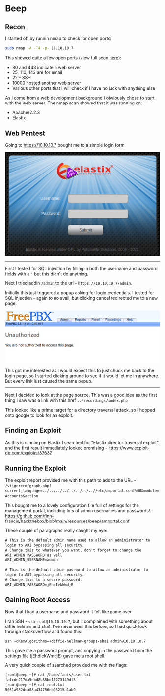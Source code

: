 # Beep
## Recon
I started off by runnin nmap to check for open ports:
```bash
sudo nmap -A -T4 -p- 10.10.10.7
```
This showed quite a few open ports (view full scan [here](https://github.com/finn-francis/hackthebox/blob/main/resources/beep/scan_results)):
- 80 and 443 indicate a web server
- 25, 110, 143 are for email
- 22 - SSH
- 10000 hosted another web server
- Various other ports that I will check if I have no luck with anything else

As I come from a web development background I obviously chose to start with the web server.
The nmap scan showed that it was running on:
- Apache/2.2.3
- Elastix

## Web Pentest
Going to https://10.10.10.7 bought me to a simple login form

![image](../resources/beep/login.png)

---

First I tested for SQL injection by filling in both the username and password fields with a `'` but this didn't do anything.

Next I tried addin `/admin` to the url - `https://10.10.10.7/admin`.

Initially this just triggered a popup asking for login credentials. I tested for SQL injection - again to no avail, but clicking cancel redirected me to a new page:

![image](../resources/beep/unauthorized.png)


This got me interested as I would expect this to just chuck me back to the login page, so I started clicking around to see if it would let me in anywhere. But every link just caused the same popup.

---

Next I decided to look at the page source.
This was a good idea as the first thing I saw was a link with this href `../recordings/index.php`


This looked like a prime target for a directory traversal attack, so I hopped onto google to look for an exploit.

## Finding an Exploit

As this is running on Elastix I searched for "Elastix director traversal exploit", and the first result immediately looked promising - https://www.exploit-db.com/exploits/37637

## Running the Exploit

The exploit report provided me with this path to add to the URL - `/vtigercrm/graph.php?current_language=../../../../../../../..//etc/amportal.conf%00&module=Accounts&action`

This bought me to a lovely configuration file full of settings for the management portal, including lots of admin usernames and passwords! - https://github.com/finn-francis/hackthebox/blob/main/resources/beep/amportal.conf

These couple of paragraphs really caught my eye:
```
# This is the default admin name used to allow an administrator to login to ARI bypassing all security.
# Change this to whatever you want, don't forget to change the ARI_ADMIN_PASSWORD as well
ARI_ADMIN_USERNAME=admin

# This is the default admin password to allow an administrator to login to ARI bypassing all security.
# Change this to a secure password.
ARI_ADMIN_PASSWORD=jEhdIekWmdjE
```

## Gaining Root Access

Now that I had a username and password it felt like game over.

I ran SSH - `ssh root@10.10.10.7`, but it complained with something about diffie helmen and sha1.
I've never seen this before, so I had quick look through stackoverflow and found this:
```
ssh -oKexAlgorithms=+diffie-hellman-group1-sha1 admin@10.10.10.7
```

This gave me a password prompt, and copying in the password from the settings file (jEhdIekWmdjE) gave me a root shell.

A very quick couple of searched provided me with the flags:
```
[root@beep ~]# cat /home/fanis/user.txt
fafcde217da5dbd8b35bd10273149df3
[root@beep ~]# cat root.txt
5051a982dca08a434756eb18215a1ab9
```